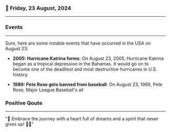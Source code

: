 ### 📅 Friday, 23 August, 2024
------
### Events
------
Sure, here are some notable events that have occurred in the USA on August 23:

- **2005: Hurricane Katrina forms**: On August 23, 2005, Hurricane Katrina began as a tropical depression in the Bahamas. It would go on to become one of the deadliest and most destructive hurricanes in U.S. history.
  
- **1989: Pete Rose gets banned from baseball**: On August 23, 1989, Pete Rose, Major League Baseball's all
### Positive Qoute
------
"🌟 Embrace the journey with a heart full of dreams and a spirit that never gives up! 💪✨"
